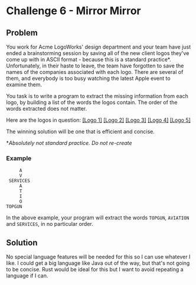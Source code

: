 # Challenge 6 - Mirror Mirror

## Problem
You work for Acme LogoWorks' design department and your team have just ended a brainstorming session by saving all of the new client logos they've come up with in ASCII format - because this is a standard practice*.
Unfortunately, in their haste to leave, the team have forgotten to save the names of the companies associated with each logo.
There are several of them, and everybody is too busy watching the latest Apple event to examine them.

You task is to write a program to extract the missing information from each logo, by building a list of the words the logos contain. The order of the words extracted does not matter.

Here are the logos in question:
[[Logo 1]](data/logo1.txt) [[Logo 2]](data/logo2.txt) [[Logo 3]](data/logo3.txt) [[Logo 4]](data/logo4.txt) [[Logo 5]](data/logo5.txt)

The winning solution will be one that is efficient and concise.

**Absolutely not standard practice. Do not re-create*

### Example
```
     A   
     V   
 SERVICES
     A   
     T   
     I   
     O   
TOPGUN   
```
In the above example, your program will extract the words `TOPGUN`, `AVIATION` and `SERVICES`, in no particular order.

## Solution
No special language features will be needed for this so I can use whatever I like. I could get a big language like Java out of the way, but that's not going to be concise. Rust would be ideal for this but I want to avoid repeating a language if I can.
